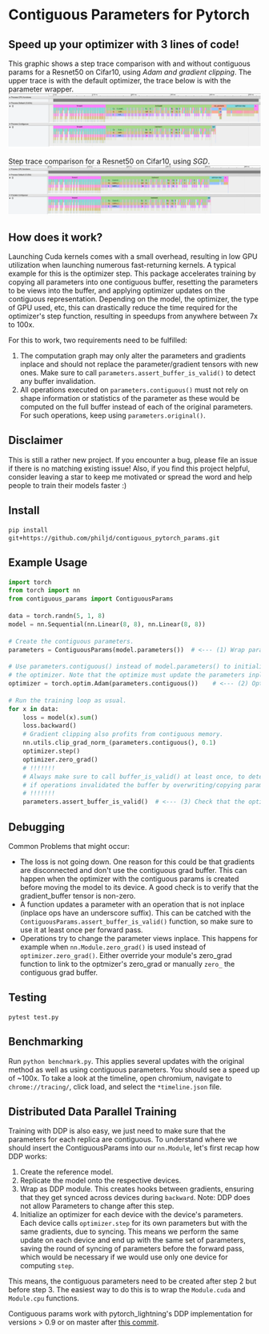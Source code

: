 # Contiguous Parameters for Pytorch
## Speed up your optimizer with 3 lines of code! 
This graphic shows a step trace comparison with and without contiguous params for a Resnet50 on Cifar10, using *Adam and gradient clipping*.
The upper trace is with the default optimizer, the trace below is with the parameter wrapper.
![Gradient norm + Adam](visualizations/adam_gradnorm_trace_comparison.png)

Step trace comparison for a Resnet50 on Cifar10, using *SGD*. 
![Gradient norm + Adam](visualizations/sgd_trace_comparison.png)



## How does it work?
Launching Cuda kernels comes with a small overhead, resulting in low GPU utilization
when launching numerous fast-returning kernels. A typical example for this is the
optimizer step.
This package accelerates training by copying all parameters into one contiguous
buffer, resetting the parameters to be views into the buffer, and applying
optimizer updates on the contiguous representation. Depending on the model, the 
optimizer, the type of GPU used, etc, this can drastically reduce the time required for the optimizer's step function, resulting in speedups from anywhere between 7x to 100x.


For this to work, two requirements need to be fulfilled:
1. The computation graph may only alter the parameters and gradients inplace
   and should not replace the parameter/gradient tensors with new ones.
   Make sure to call `parameters.assert_buffer_is_valid()` to detect any buffer
   invalidation.
2. All operations executed on `parameters.contiguous()` must not rely on shape
   information or statistics of the parameter as these would be computed on the
   full buffer instead of each of the original parameters. For such operations,
   keep using `parameters.original()`.

## Disclaimer
This is still a rather new project. If you encounter a bug, please file an issue
if there is no matching existing issue! Also, if you find this project helpful,
consider leaving a star to keep me motivated or spread the word and help people
to train their models faster :)

## Install
```
pip install git+https://github.com/philjd/contiguous_pytorch_params.git
```

## Example Usage
```python
import torch
from torch import nn
from contiguous_params import ContiguousParams

data = torch.randn(5, 1, 8)
model = nn.Sequential(nn.Linear(8, 8), nn.Linear(8, 8))

# Create the contiguous parameters.
parameters = ContiguousParams(model.parameters())  # <--- (1) Wrap parameters.

# Use parameters.contiguous() instead of model.parameters() to initialize
# the optimizer. Note that the optimize must update the parameters inplace.
optimizer = torch.optim.Adam(parameters.contiguous())    # <--- (2) Optimize view.

# Run the training loop as usual.
for x in data:
    loss = model(x).sum()
    loss.backward()
    # Gradient clipping also profits from contiguous memory.
    nn.utils.clip_grad_norm_(parameters.contiguous(), 0.1)
    optimizer.step()
    optimizer.zero_grad()
    # !!!!!!!
    # Always make sure to call buffer_is_valid() at least once, to detect
    # if operations invalidated the buffer by overwriting/copying parameters.
    # !!!!!!!
    parameters.assert_buffer_is_valid()  # <--- (3) Check that the optimizer only applies valid ops.
``` 

## Debugging
Common Problems that might occur:
- The loss is not going down. One reason for this could be that gradients are
  disconnected and don't use the contiguous grad buffer. This can happen
  when the optimizer with the contiguous params is created before moving the
  model to its device. A good check is to verify that the gradient_buffer
  tensor is non-zero.
- A function updates a parameter with an operation that is not inplace (inplace
  ops have an underscore suffix). This can be catched with the
  `ContiguousParams.assert_buffer_is_valid()` function, so make sure to use it
  at least once per forward pass.
- Operations try to change the parameter views inplace. This happens for
  example when `nn.Module.zero_grad()` is used instead of
  `optimizer.zero_grad()`. Either override your module's zero_grad function
  to link to the optmizer's zero_grad or manually `zero_` the contiguous grad
  buffer.


## Testing
```
pytest test.py
```

## Benchmarking
Run `python benchmark.py`. This applies several updates with the original method
as well as using contiguous parameters. You should see a speed up of ~100x.
To take a look at the timeline, open chromium, navigate to `chrome://tracing/`,
click load, and select the `*timeline.json` file.

## Distributed Data Parallel Training
Training with DDP is also easy, we just need to make sure that the parameters for each replica are contiguous.
To understand where we should insert the ContiguousParams into our `nn.Module`, let's first recap how DDP
works:
1. Create the reference model.
2. Replicate the model onto the respective devices.
3. Wrap as DDP module. This creates hooks between gradients, ensuring that they
   get synced across devices during `backward`. Note: DDP does not allow Parameters to change
   after this step.
4. Initialize an optimizer for each device with the device's parameters. Each
   device calls `optimizer.step` for its own parameters but with the same
   gradients, due to syncing. This means we perform the same update on each
   device and end up with the same set of parameters, saving the round of
   syncing of parameters before the forward pass, which would be necessary if
   we would use only one device for computing `step`.

This means, the contiguous parameters need to be created after step 2 but
before step 3. The easiest way to do this is to wrap the `Module.cuda`
and `Module.cpu` functions.

Contiguous params work with pytorch_lightning's DDP implementation for versions > 0.9
or on master after [this commit](https://github.com/PyTorchLightning/pytorch-lightning/commit/e3528afae3f178cf9d5d8ea6bc3f8a876646054a).
